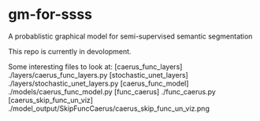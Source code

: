 # gm-for-ssss
A probablistic graphical model for semi-supervised semantic segmentation

This repo is currently in devolopment. 

Some interesting files to look at:
[caerus_func_layers] ./layers/caerus_func_layers.py
[stochastic_unet_layers] ./layers/stochastic_unet_layers.py
[caerus_func_model] ./models/caerus_func_model.py
[func_caerus] ./func_caerus.py
[caerus_skip_func_un_viz] ./model_output/SkipFuncCaerus/caerus_skip_func_un_viz.png
